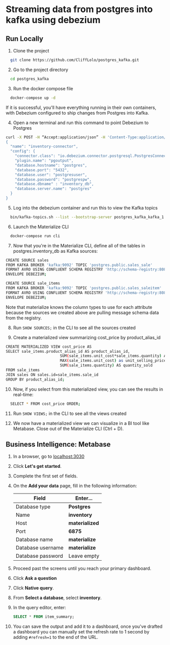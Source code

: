 
# Streaming data from postgres into kafka using debezium
## Run Locally

1. Clone the project 

```bash
  git clone https://github.com/CliffLolo/postgres_kafka.git
```

2. Go to the project directory

```bash
  cd postgres_kafka
```

3. Run the docker compose file

```bash
  docker-compose up -d
```
If it is successful, you'll have everything running in their own containers, with Debezium configured to ship changes from Postgres into Kafka.

4. Open a new terminal and run this command to point Debezium to Postgres
```bash
curl -X POST -H “Accept:application/json” -H 'Content-Type:application/json' localhost:8083/connectors --data '
{
  "name": "inventory-connector",
  "config": {
    "connector.class": "io.debezium.connector.postgresql.PostgresConnector",
    "plugin.name": "pgoutput",
    "database.hostname": "postgres",
    "database.port": "5432",
    "database.user": "postgresuser",
    "database.password": "postgrespw",
    "database.dbname" : "inventory_db",
    "database.server.name": "postgres"		
  }
}
```

5. Log into the debezium container and run this to view the Kafka topics
```bash
  bin/kafka-topics.sh --list --bootstrap-server postgres_kafka_kafka_1:9092
```

6. Launch the Materialize CLI
```bash
  docker-compose run cli
```

7. Now that you're in the Materialize CLI, define all of the tables in postgres.inventory_db as Kafka sources:
```bash
CREATE SOURCE sales
FROM KAFKA BROKER 'kafka:9092' TOPIC 'postgres.public.sales_sale'
FORMAT AVRO USING CONFLUENT SCHEMA REGISTRY 'http://schema-registry:8081'
ENVELOPE DEBEZIUM;

CREATE SOURCE sale_items
FROM KAFKA BROKER 'kafka:9092' TOPIC 'postgres.public.sales_saleitem'
FORMAT AVRO USING CONFLUENT SCHEMA REGISTRY 'http://schema-registry:8081'
ENVELOPE DEBEZIUM;
```
Note that materialize knows the column types to use for each attribute because the sources we created above are pulling message schema data from the registry.<br>


8. Run ```SHOW SOURCES;``` in the CLI to see all the sources created

9. Create a materialized view summarizing cost_price by product_alias_id
```bash
CREATE MATERIALIZED VIEW cost_price AS
SELECT sale_items.product_alias_id AS product_alias_id,
                        SUM(sale_items.unit_cost*sale_items.quantity) AS total_selling_price,
                        MAX(sale_items.unit_cost) as unit_selling_price,
                        SUM(sale_items.quantity) AS quantity_sold
FROM sale_items
JOIN sales ON sales.id=sale_items.sale_id
GROUP BY product_alias_id;
```

10. Now, if you select from this materialized view, you can see the results in real-time:
```bash
  SELECT * FROM cost_price ORDER;
```

11. Run ```SHOW VIEWS;``` in the CLI to see all the views created<br>


13. We now have a materialized view we can visualize in a BI tool like Metabase. Close out of the Materialize CLI (Ctrl + D).

## Business Intelligence: Metabase
1. In a browser, go to <localhost:3030>

2. Click **Let's get started**.

3. Complete the first set of fields.
4. On the **Add your data** page, fill in the following information:

   | Field             | Enter...         |
   |------------------| ---------------- |
   | Database type         | **Postgres**     |
   | Name              | **inventory**    |
   | Host              | **materialized** |
   | Port              | **6875**         |
   | Database name     | **materialize**  |
   | Database username | **materialize**  |
   | Database password | Leave empty      |

5. Proceed past the screens until you reach your primary dashboard.

6. Click **Ask a question**

7. Click **Native query**.

8. From **Select a database**, select **inventory**.

9. In the query editor, enter:

   ```sql
   SELECT * FROM item_summary;
   ```

10. You can save the output and add it to a dashboard, once you've drafted a dashboard you can manually set the refresh rate to 1 second by adding `#refresh=1` to the end of the URL.
